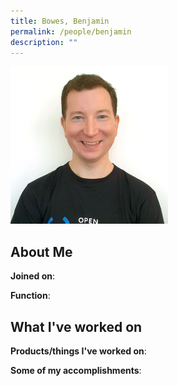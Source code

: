 ```yaml
---
title: Bowes, Benjamin
permalink: /people/benjamin
description: ""
---
```


<img src="/images/headshots/benjamin.jpg" title="Bowes, Benjamin" alt="Bowes, Benjamin" style="width:50%;margin-left:0">

## About Me

**Joined on**: 

**Function**: 

## What I've worked on

**Products/things I've worked on**:


**Some of my accomplishments**:

